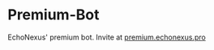 # Premium-Bot
EchoNexus' premium bot. Invite at [premium.echonexus.pro](https://premium.echonexus.pro/)
